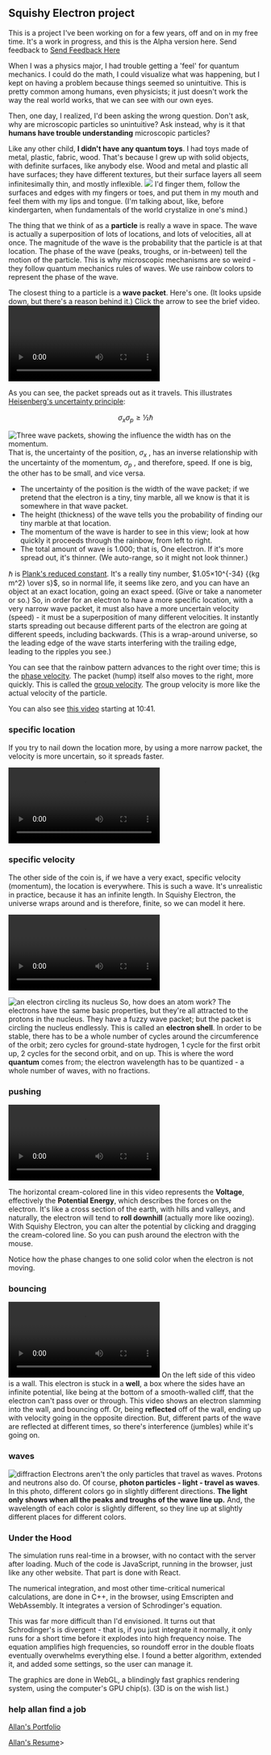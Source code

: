 <!--
title: My Squishy Electron project
description: Overview and some results from Squishy Electron
-->
## Squishy Electron project


This is a project I've been working on for a few years, off and on in my free time.
It's a work in progress, and this is the Alpha version here.
Send feedback to
[Send Feedback Here](mailto://squish@orgmgr.tactileint.org?subject=squishy_electron_feedback)

When I was a physics major, I had trouble getting a 'feel' for quantum mechanics.
I could do the math, I could visualize what was happening, but I kept on having a problem because things seemed so unintuitive.
This is pretty common among humans, even physicists;
it just doesn't work the way the real world works, that we can see with our own eyes.

Then, one day, I realized, I'd been asking the wrong question.
Don't ask, why are microscopic particles so unintuitive?
Ask instead, why is it that **humans have trouble understanding** microscopic particles?

Like any other child, **I didn't have any quantum toys**.
I had toys made of metal, plastic, fabric, wood.
That's because I grew up with solid objects, with definite surfaces, like anybody else.
Wood and metal and plastic all have surfaces; they have different textures,
but their surface layers all seem infinitesimally thin, and mostly inflexible.
![](biteStuffedAnimal.jpg)
I'd finger them, follow the surfaces and edges with my fingers or toes,
and put them in my mouth and feel them with my lips and tongue.
(I'm talking about, like, before kindergarten,
when fundamentals of the world crystalize in one's mind.)


The thing that we think of as a **particle** is really a wave in space.
The wave is actually a superposition of lots of locations, and lots of velocities, all at once.
The magnitude of the wave is the probability that the particle is at that location.
The phase of the wave (peaks, troughs, or in-between) tell the motion of the particle.
This is why microscopic mechanisms are so weird - they follow quantum mechanics rules of waves.
We use rainbow colors to represent the phase of the wave.




The closest thing to a particle is a **wave packet**.
Here's one.
(It looks upside down, but there's a reason behind it.)
Click the arrow to see the brief video.
<video src=wideGaussian.mp4 controls ></video>

As you can see, the packet spreads out as it travels.
This illustrates [Heisenberg's uncertainty principle](https://en.wikipedia.org/wiki/Uncertainty_principle):

$$\sigma_x \sigma_p ≥ ½ ℏ$$

![Three wave packets, showing the influence the width has on the momentum.](waveSizes.png)
That is, the uncertainty of the position, $\sigma_x$ , has an inverse relationship
with the uncertainty of the momentum, $\sigma_p$ , and therefore, speed.
If one is big, the other has to be small, and vice versa.
	<ul>
	<li>The uncertainty of the position is the width of the wave packet;
	if we pretend that the electron is a tiny, tiny marble, all we know
	is that it is somewhere in that wave packet.
	<li>The height (thickness) of the wave tells you the probability of
	finding our tiny marble at that location.
	<li>The momentum of the wave is harder to see in this view; look at
	how quickly it proceeds through the rainbow, from left to right.
	<li>The total amount of wave is 1.000; that is, One electron.
	If it's more spread out, it's thinner.
	(We auto-range, so it might not look thinner.)
	</ul>

ℏ is [Plank's reduced constant](https://en.wikipedia.org/wiki/Planck_constant).
It's a really tiny number, $1.05×10^{-34} {{kg m^2} \over s}$, so in normal life,
it seems like zero, and you can have an object at an exact location, going an exact speed.
(Give or take a nanometer or so.)
So, in order for an electron to have a more specific location, with a
very narrow wave packet, it must also have a more uncertain velocity (speed) -
it must be a superposition of many different velocities.
It instantly starts spreading out because different parts of the
electron are going at different speeds, including backwards.
(This is a wrap-around universe, so the leading edge of the wave starts interfering
with the trailing edge, leading to the ripples you see.)

You can see that the rainbow pattern advances to the right over time;
this is the [phase velocity](https://en.wikipedia.org/wiki/Phase_velocity).
The packet (hump) itself also moves to the right, more quickly.
This is called the [group velocity](https://en.wikipedia.org/wiki/Group_velocity).
The group velocity is more like the actual velocity of the particle.

You can also see
[this video](https://www.youtube.com/watch?v=pLMiYnP-pAA) starting at 10:41.

### specific location
If you try to nail down the location more, by using a more narrow packet, the velocity is more uncertain, so it spreads faster.

<video controls src=narrowGaussian.mp4></video>


### specific velocity
The other side of the coin is, if we have a very exact, specific velocity
(momentum), the location is everywhere.
This is such a wave.  It's unrealistic in practice, because it has an
infinite length.  In Squishy Electron, the universe wraps around and is
therefore, finite, so we can model it here.

<video controls src=typicalCircular.mp4></video>

![an electron circling its nucleus](orbitingElectron.png)
So, how does an atom work?
The electrons have the same basic properties,
but they're all attracted to the protons in the nucleus.
They have a fuzzy wave packet; but the packet is circling the nucleus endlessly.
This is called an **electron shell**.
In order to be stable, there has to be a whole number of cycles around
the circumference of the orbit; zero cycles for ground-state hydrogen,
1 cycle for the first orbit up,
2 cycles for the second orbit, and on up.
This is where the word **quantum** comes from;
the electron wavelength has to be quantized - a whole number of waves, with no fractions.



### pushing
<video controls src=potentialDemo.mp4></video>

The horizontal cream-colored line in this video represents the **Voltage**, effectively the  **Potential Energy**,
which describes the forces on the electron.
It's like a cross section of the earth, with hills and valleys, and
naturally, the electron will tend to **roll downhill** (actually more
like oozing).
With Squishy Electron, you can alter the potential by clicking and
dragging the cream-colored line.
So you can push around the electron with the mouse.

Notice how the phase changes to one solid color when the electron is not moving.



### bouncing
<video controls src=slamIntoWall.mp4></video>
On the left side of this video is a wall.
This electron is stuck in a **well**, a box where the sides have an infinite potential,
like being at the bottom of a smooth-walled cliff, that the electron can't pass over or through.
This video shows an electron slamming into the wall, and bouncing off.
Or, being **reflected** off of the wall, ending up with velocity going in the opposite direction.
But, different parts of the wave are reflected at different times,
so there's interference (jumbles) while it's going on.




### waves
![diffraction](diffraction.jpg)
Electrons aren't the only particles that travel as waves.
Protons and neutrons also do.
Of course, **photon particles - light - travel as waves**.
In this photo, different colors go in slightly different directions.
**The light only shows when all the peaks and troughs of the wave line up.**
And, the wavelength of each color is slightly different,
so they line up at slightly different places for different colors.





### Under the Hood
The simulation runs real-time in a browser, with no contact with the server after loading.
Much of the code is JavaScript, running in the browser, just like any other website.
That part is done with React.

The numerical  integration, and most other time-critical numerical calculations, are done in C++,
in the browser, using Emscripten and WebAssembly.
It integrates a version of Schrodinger's equation.

This was far more difficult than I'd envisioned.
It turns out that Schrodinger's is divergent - that is, if you just integrate it normally,
it only runs for a short time before it explodes into high frequency noise.
The equation amplifies high frequencies,
so roundoff error in the double floats eventually overwhelms everything else.
I found a better algorithm, extended it, and added some settings, so the user can manage it.

The graphics are done in WebGL, a blindingly fast graphics rendering system,
using the computer's GPU chip(s).
(3D is on the wish list.)

### help allan find a job

[Allan's Portfolio](https://portfolio.tactileint.org)

[Allan's Resume](https://resume.tactileint.org)>
